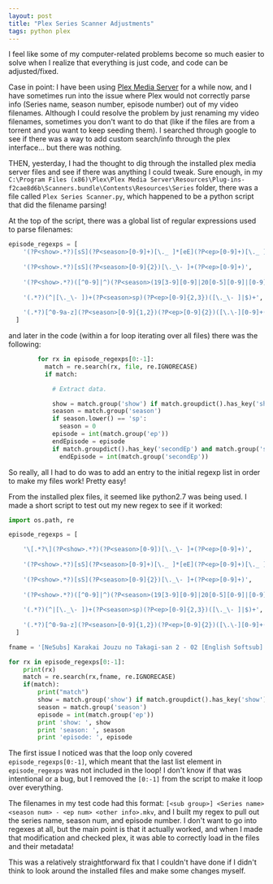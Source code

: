 ```yaml
---
layout: post
title: "Plex Series Scanner Adjustments"
tags: python plex 
---
```


I feel like some of my computer-related problems become so much easier to solve when I realize that everything is just code, and code can be adjusted/fixed.

Case in point: I have been using [Plex Media Server](www.plex.tv) for a while now, and I have sometimes run into the issue where Plex would not correctly parse info (Series name, season number, episode number) out of my video filenames. Although I could resolve the problem by just renaming my video filenames, sometimes you don't want to do that (like if the files are from a torrent and you want to keep seeding them). I searched through google to see if there was a way to add custom search/info through the plex interface... but there was nothing. 

THEN, yesterday, I had the thought to dig through the installed plex media server files and see if there was anything I could tweak. Sure enough, in my `C:\Program Files (x86)\Plex\Plex Media Server\Resources\Plug-ins-f2cae8d6b\Scanners.bundle\Contents\Resources\Series` folder, there was a file called `Plex Series Scanner.py`, which happened to be a python script that did the filename parsing!

At the top of the script, there was a global list of regular expressions used to parse filenames:

```python
episode_regexps = [
    '(?P<show>.*?)[sS](?P<season>[0-9]+)[\._ ]*[eE](?P<ep>[0-9]+)[\._ ]*([- ]?[sS](?P<secondSeason>[0-9]+))?([- ]?[Ee+](?P<secondEp>[0-9]+))?', # S03E04-E05
    
    '(?P<show>.*?)[sS](?P<season>[0-9]{2})[\._\- ]+(?P<ep>[0-9]+)',                                                            # S03-03
    
    '(?P<show>.*?)([^0-9]|^)(?P<season>(19[3-9][0-9]|20[0-5][0-9]|[0-9]{1,2}))[Xx](?P<ep>[0-9]+)((-[0-9]+)?[Xx](?P<secondEp>[0-9]+))?',  # 3x03, 3x03-3x04, 3x03x04 
    
    '(.*?)(^|[\._\- ])+(?P<season>sp)(?P<ep>[0-9]{2,3})([\._\- ]|$)+',  # SP01 (Special 01, equivalent to S00E01)
    
    '(.*?)[^0-9a-z](?P<season>[0-9]{1,2})(?P<ep>[0-9]{2})([\.\-][0-9]+(?P<secondEp>[0-9]{2})([ \-_\.]|$)[\.\-]?)?([^0-9a-z%]|$)' # .602.
  ]
```
and later in the code (within a for loop iterating over all files) there was the following:
```python
        for rx in episode_regexps[0:-1]:
          match = re.search(rx, file, re.IGNORECASE)
          if match:

            # Extract data.

            show = match.group('show') if match.groupdict().has_key('show') else ''
            season = match.group('season')
            if season.lower() == 'sp':
              season = 0
            episode = int(match.group('ep'))
            endEpisode = episode
            if match.groupdict().has_key('secondEp') and match.group('secondEp'):
              endEpisode = int(match.group('secondEp'))
```

So really, all I had to do was to add an entry to the initial regexp list in order to make my files work! Pretty easy! 

From the installed plex files, it seemed like python2.7 was being used. I made a short script to test out my new regex to see if it worked:

```python
import os.path, re

episode_regexps = [

    '\[.*?\](?P<show>.*?)(?P<season>[0-9])[\._\- ]+(?P<ep>[0-9]+)',    # MY NEW REGEX
    
    '(?P<show>.*?)[sS](?P<season>[0-9]+)[\._ ]*[eE](?P<ep>[0-9]+)[\._ ]*([- ]?[sS](?P<secondSeason>[0-9]+))?([- ]?[Ee+](?P<secondEp>[0-9]+))?', # S03E04-E05
    
    '(?P<show>.*?)[sS](?P<season>[0-9]{2})[\._\- ]+(?P<ep>[0-9]+)',                                                            # S03-03
    
    '(?P<show>.*?)([^0-9]|^)(?P<season>(19[3-9][0-9]|20[0-5][0-9]|[0-9]{1,2}))[Xx](?P<ep>[0-9]+)((-[0-9]+)?[Xx](?P<secondEp>[0-9]+))?',  # 3x03, 3x03-3x04, 3x03x04
    
    '(.*?)(^|[\._\- ])+(?P<season>sp)(?P<ep>[0-9]{2,3})([\._\- ]|$)+',  # SP01 (Special 01, equivalent to S00E01)
    
    '(.*?)[^0-9a-z](?P<season>[0-9]{1,2})(?P<ep>[0-9]{2})([\.\-][0-9]+(?P<secondEp>[0-9]{2})([ \-_\.]|$)[\.\-]?)?([^0-9a-z%]|$)' # .602.
  ]

fname = '[NeSubs] Karakai Jouzu no Takagi-san 2 - 02 [English Softsub].mkv'

for rx in episode_regexps[0:-1]:
    print(rx)
    match = re.search(rx,fname, re.IGNORECASE)
    if(match):
        print("match")
        show = match.group('show') if match.groupdict().has_key('show') else ''
        season = match.group('season')
        episode = int(match.group('ep'))
        print 'show: ', show
        print 'season: ', season
        print 'episode: ', episode
```

The first issue I noticed was that the loop only covered `episode_regexps[0:-1]`, which meant that the last list element in `episode_regexps` was not included in the loop! I don't know if that was intentional or a bug, but I removed the `[0:-1]` from the script to make it loop over everything. 

The filenames in my test code had this format: `[<sub group>] <Series name> <season num> - <ep num> <other info>.mkv`, and I built my regex to pull out the series name, season num, and episode number. I don't want to go into regexes at all, but the main point is that it actually worked, and when I made that modification and checked plex, it was able to correctly load in the files and their metadata! 

This was a relatively straightforward fix that I couldn't have done if I didn't think to look around the installed files and make some changes myself.
